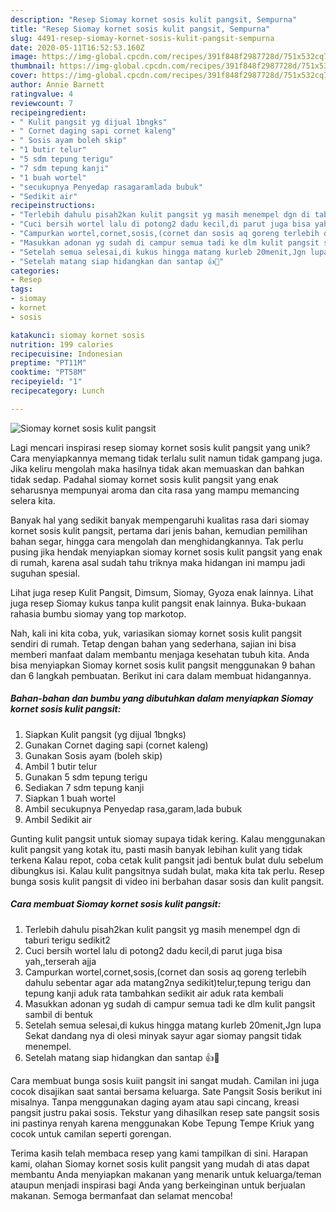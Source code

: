 ```yaml
---
description: "Resep Siomay kornet sosis kulit pangsit, Sempurna"
title: "Resep Siomay kornet sosis kulit pangsit, Sempurna"
slug: 4491-resep-siomay-kornet-sosis-kulit-pangsit-sempurna
date: 2020-05-11T16:52:53.160Z
image: https://img-global.cpcdn.com/recipes/391f848f2987728d/751x532cq70/siomay-kornet-sosis-kulit-pangsit-foto-resep-utama.jpg
thumbnail: https://img-global.cpcdn.com/recipes/391f848f2987728d/751x532cq70/siomay-kornet-sosis-kulit-pangsit-foto-resep-utama.jpg
cover: https://img-global.cpcdn.com/recipes/391f848f2987728d/751x532cq70/siomay-kornet-sosis-kulit-pangsit-foto-resep-utama.jpg
author: Annie Barnett
ratingvalue: 4
reviewcount: 7
recipeingredient:
- " Kulit pangsit yg dijual 1bngks"
- " Cornet daging sapi cornet kaleng"
- " Sosis ayam boleh skip"
- "1 butir telur"
- "5 sdm tepung terigu"
- "7 sdm tepung kanji"
- "1 buah wortel"
- "secukupnya Penyedap rasagaramlada bubuk"
- "Sedikit air"
recipeinstructions:
- "Terlebih dahulu pisah2kan kulit pangsit yg masih menempel dgn di taburi terigu sedikit2"
- "Cuci bersih wortel lalu di potong2 dadu kecil,di parut juga bisa yah,,terserah ajja"
- "Campurkan wortel,cornet,sosis,(cornet dan sosis aq goreng terlebih dahulu sebentar agar ada matang2nya sedikit)telur,tepung terigu dan tepung kanji aduk rata tambahkan sedikit air aduk rata kembali"
- "Masukkan adonan yg sudah di campur semua tadi ke dlm kulit pangsit sambil di bentuk"
- "Setelah semua selesai,di kukus hingga matang kurleb 20menit,Jgn lupa Sekat dandang nya di olesi minyak sayur agar siomay pangsit tidak menempel."
- "Setelah matang siap hidangkan dan santap 👍🙏"
categories:
- Resep
tags:
- siomay
- kornet
- sosis

katakunci: siomay kornet sosis 
nutrition: 199 calories
recipecuisine: Indonesian
preptime: "PT11M"
cooktime: "PT58M"
recipeyield: "1"
recipecategory: Lunch

---
```



![Siomay kornet sosis kulit pangsit](https://img-global.cpcdn.com/recipes/391f848f2987728d/751x532cq70/siomay-kornet-sosis-kulit-pangsit-foto-resep-utama.jpg)

Lagi mencari inspirasi resep siomay kornet sosis kulit pangsit yang unik? Cara menyiapkannya memang tidak terlalu sulit namun tidak gampang juga. Jika keliru mengolah maka hasilnya tidak akan memuaskan dan bahkan tidak sedap. Padahal siomay kornet sosis kulit pangsit yang enak seharusnya mempunyai aroma dan cita rasa yang mampu memancing selera kita.

Banyak hal yang sedikit banyak mempengaruhi kualitas rasa dari siomay kornet sosis kulit pangsit, pertama dari jenis bahan, kemudian pemilihan bahan segar, hingga cara mengolah dan menghidangkannya. Tak perlu pusing jika hendak menyiapkan siomay kornet sosis kulit pangsit yang enak di rumah, karena asal sudah tahu triknya maka hidangan ini mampu jadi suguhan spesial.

Lihat juga resep Kulit Pangsit, Dimsum, Siomay, Gyoza enak lainnya. Lihat juga resep Siomay kukus tanpa kulit pangsit enak lainnya. Buka-bukaan rahasia bumbu siomay yang top markotop.


Nah, kali ini kita coba, yuk, variasikan siomay kornet sosis kulit pangsit sendiri di rumah. Tetap dengan bahan yang sederhana, sajian ini bisa memberi manfaat dalam membantu menjaga kesehatan tubuh kita. Anda bisa menyiapkan Siomay kornet sosis kulit pangsit menggunakan 9 bahan dan 6 langkah pembuatan. Berikut ini cara dalam membuat hidangannya.

<!--inarticleads1-->

##### Bahan-bahan dan bumbu yang dibutuhkan dalam menyiapkan Siomay kornet sosis kulit pangsit:

1. Siapkan  Kulit pangsit (yg dijual 1bngks)
1. Gunakan  Cornet daging sapi (cornet kaleng)
1. Gunakan  Sosis ayam (boleh skip)
1. Ambil 1 butir telur
1. Gunakan 5 sdm tepung terigu
1. Sediakan 7 sdm tepung kanji
1. Siapkan 1 buah wortel
1. Ambil secukupnya Penyedap rasa,garam,lada bubuk
1. Ambil Sedikit air


Gunting kulit pangsit untuk siomay supaya tidak kering. Kalau menggunakan kulit pangsit yang kotak itu, pasti masih banyak lebihan kulit yang tidak terkena Kalau repot, coba cetak kulit pangsit jadi bentuk bulat dulu sebelum dibungkus isi. Kalau kulit pangsitnya sudah bulat, maka kita tak perlu. Resep bunga sosis kulit pangsit di video ini berbahan dasar sosis dan kulit pangsit. 

<!--inarticleads2-->

##### Cara membuat Siomay kornet sosis kulit pangsit:

1. Terlebih dahulu pisah2kan kulit pangsit yg masih menempel dgn di taburi terigu sedikit2
1. Cuci bersih wortel lalu di potong2 dadu kecil,di parut juga bisa yah,,terserah ajja
1. Campurkan wortel,cornet,sosis,(cornet dan sosis aq goreng terlebih dahulu sebentar agar ada matang2nya sedikit)telur,tepung terigu dan tepung kanji aduk rata tambahkan sedikit air aduk rata kembali
1. Masukkan adonan yg sudah di campur semua tadi ke dlm kulit pangsit sambil di bentuk
1. Setelah semua selesai,di kukus hingga matang kurleb 20menit,Jgn lupa Sekat dandang nya di olesi minyak sayur agar siomay pangsit tidak menempel.
1. Setelah matang siap hidangkan dan santap 👍🙏


Cara membuat bunga sosis kuiit pangsit ini sangat mudah. Camilan ini juga cocok disajikan saat santai bersama keluarga. Sate Pangsit Sosis berikut ini misalnya. Tanpa menggunakan daging ayam atau sapi cincang, kreasi pangsit justru pakai sosis. Tekstur yang dihasilkan resep sate pangsit sosis ini pastinya renyah karena menggunakan Kobe Tepung Tempe Kriuk yang cocok untuk camilan seperti gorengan. 

Terima kasih telah membaca resep yang kami tampilkan di sini. Harapan kami, olahan Siomay kornet sosis kulit pangsit yang mudah di atas dapat membantu Anda menyiapkan makanan yang menarik untuk keluarga/teman ataupun menjadi inspirasi bagi Anda yang berkeinginan untuk berjualan makanan. Semoga bermanfaat dan selamat mencoba!
